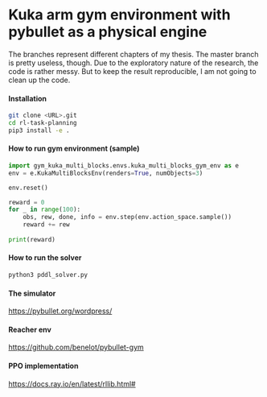 # Kuka arm gym environment with pybullet as a physical engine

The branches represent different chapters of my thesis. The master branch is pretty useless, though. Due to the exploratory nature of the research, the code is rather messy. But to keep the result reproducible, I am not going to clean up the code.

#### Installation

```bash
git clone <URL>.git
cd rl-task-planning
pip3 install -e .
```

#### How to run gym environment (sample)

```python
import gym_kuka_multi_blocks.envs.kuka_multi_blocks_gym_env as e
env = e.KukaMultiBlocksEnv(renders=True, numObjects=3)

env.reset()

reward = 0
for _ in range(100):
    obs, rew, done, info = env.step(env.action_space.sample())
    reward += rew
    
print(reward)

```
#### How to run the solver
```bash
python3 pddl_solver.py
```

#### The simulator
https://pybullet.org/wordpress/

#### Reacher env
https://github.com/benelot/pybullet-gym

#### PPO implementation
https://docs.ray.io/en/latest/rllib.html#
